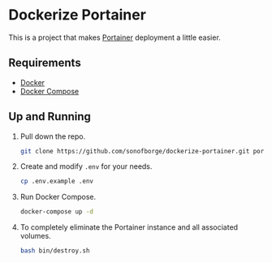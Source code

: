 # Dockerize Portainer

This is a project that makes [Portainer](https://www.portainer.io/) deployment a little easier.

## Requirements

*   [Docker](https://docs.docker.com/install/)
*   [Docker Compose](https://docs.docker.com/compose/install/)

## Up and Running

1.  Pull down the repo.

    ```bash
    git clone https://github.com/sonofborge/dockerize-portainer.git portainer
    ```

1.  Create and modify `.env` for your needs.

    ```bash
    cp .env.example .env
    ```

1.  Run Docker Compose.

    ```bash
    docker-compose up -d
    ```

1.  To completely eliminate the Portainer instance and all associated volumes.

    ```bash
    bash bin/destroy.sh
    ```
